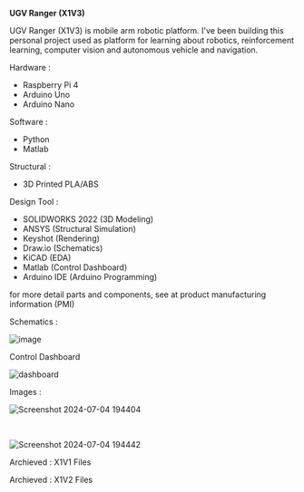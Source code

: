 **UGV Ranger (X1V3)** <br>

UGV Ranger (X1V3) is mobile arm robotic platform. I've been building this personal project used as platform for learning about robotics, reinforcement learning, computer vision and autonomous vehicle and navigation.<br>

Hardware :
- Raspberry Pi 4 <br>
- Arduino Uno <br>
- Arduino Nano <br>

Software :
- Python <br>
- Matlab <br>

Structural : <br>
- 3D Printed PLA/ABS <br>

Design Tool :
- SOLIDWORKS 2022 (3D Modeling)
- ANSYS (Structural Simulation)
- Keyshot (Rendering)
- Draw.io (Schematics)
- KiCAD (EDA)
- Matlab (Control Dashboard)
- Arduino IDE (Arduino Programming)

for more detail parts and components, see at product manufacturing information (PMI)

Schematics :

![image](https://github.com/kucingkuro/UGV-Legion/assets/112769418/ea6788ab-8e7a-4876-bf48-0ae1c31c3438)

Control Dashboard

![dashboard](https://github.com/kucingkuro/UGV-Legion/assets/112769418/8544cdd0-9356-4803-bf3a-e10adaa89cf1)

Images : <br>

![Screenshot 2024-07-04 194404](https://github.com/kucingkuro/UGV-SCRAM/assets/112769418/cfcff33a-20da-4a2f-a6e0-670555c3cdde)

<br>

![Screenshot 2024-07-04 194442](https://github.com/kucingkuro/UGV-SCRAM/assets/112769418/125055c1-337a-4900-aebf-a291c502a218)

Archieved : X1V1
Files

Archieved : X1V2
Files
